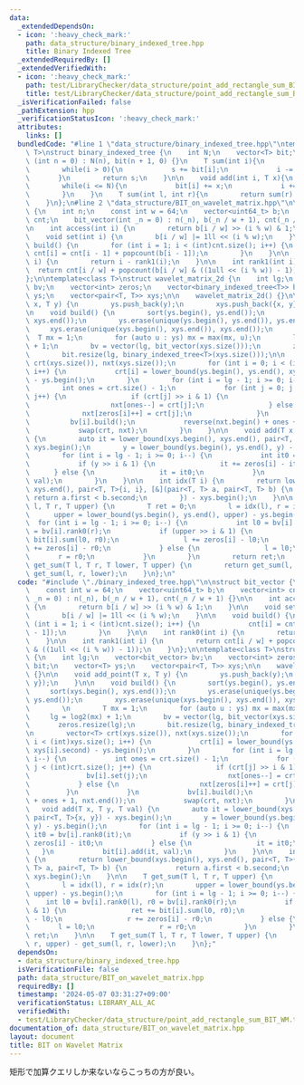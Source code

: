 ```yaml
---
data:
  _extendedDependsOn:
  - icon: ':heavy_check_mark:'
    path: data_structure/binary_indexed_tree.hpp
    title: Binary Indexed Tree
  _extendedRequiredBy: []
  _extendedVerifiedWith:
  - icon: ':heavy_check_mark:'
    path: test/LibraryChecker/data_structure/point_add_rectangle_sum_BIT_WM.test.cpp
    title: test/LibraryChecker/data_structure/point_add_rectangle_sum_BIT_WM.test.cpp
  _isVerificationFailed: false
  _pathExtension: hpp
  _verificationStatusIcon: ':heavy_check_mark:'
  attributes:
    links: []
  bundledCode: "#line 1 \"data_structure/binary_indexed_tree.hpp\"\ntemplate<class\
    \ T>\nstruct binary_indexed_tree {\n    int N;\n    vector<T> bit;\n    binary_indexed_tree\
    \ (int n = 0) : N(n), bit(n + 1, 0) {}\n    T sum(int i){\n        T s = 0;\n\
    \        while(i > 0){\n            s += bit[i];\n            i -= i & -i;\n \
    \       }\n        return s;\n    }\n\n    void add(int i, T x){\n        i++;\n\
    \        while(i <= N){\n            bit[i] += x;\n            i += i & -i;\n\
    \        }\n    }\n    T sum(int l, int r){\n        return sum(r) - sum(l);\n\
    \    }\n};\n#line 2 \"data_structure/BIT_on_wavelet_matrix.hpp\"\n\nstruct bit_vector\
    \ {\n    int n;\n    const int w = 64;\n    vector<uint64_t> b;\n    vector<int>\
    \ cnt;\n    bit_vector(int _n = 0) : n(_n), b(_n / w + 1), cnt(_n / w + 1) {}\n\
    \n    int access(int i) {\n        return b[i / w] >> (i % w) & 1;\n    }\n\n\
    \    void set(int i) {\n        b[i / w] |= 1ll << (i % w);\n    }\n\n    void\
    \ build() {\n        for (int i = 1; i < (int)cnt.size(); i++) {\n           \
    \ cnt[i] = cnt[i - 1] + popcount(b[i - 1]);\n        }\n    }\n\n    int rank0(int\
    \ i) {\n        return i - rank1(i);\n    }\n\n    int rank1(int i) {\n      \
    \  return cnt[i / w] + popcount(b[i / w] & ((1ull << (i % w)) - 1));\n    }\n\
    };\n\ntemplate<class T>\nstruct wavelet_matrix_2d {\n    int lg;\n    vector<bit_vector>\
    \ bv;\n    vector<int> zeros;\n    vector<binary_indexed_tree<T>> bit;\n    vector<T>\
    \ ys;\n    vector<pair<T, T>> xys;\n\n    wavelet_matrix_2d() {}\n\n    void add_point(T\
    \ x, T y) {\n        ys.push_back(y);\n        xys.push_back({x, y});\n    }\n\
    \n    void build() {\n        sort(ys.begin(), ys.end());\n        sort(xys.begin(),\
    \ xys.end());\n        ys.erase(unique(ys.begin(), ys.end()), ys.end());\n   \
    \     xys.erase(unique(xys.begin(), xys.end()), xys.end());\n        \n      \
    \  T mx = 1;\n        for (auto u : ys) mx = max(mx, u);\n        lg = log2(mx)\
    \ + 1;\n        bv = vector(lg, bit_vector(xys.size()));\n        zeros.resize(lg);\n\
    \        bit.resize(lg, binary_indexed_tree<T>(xys.size()));\n\n        vector<T>\
    \ crt(xys.size()), nxt(xys.size());\n        for (int i = 0; i < (int)xys.size();\
    \ i++) {\n            crt[i] = lower_bound(ys.begin(), ys.end(), xys[i].second)\
    \ - ys.begin();\n        }\n        for (int i = lg - 1; i >= 0; i--) {\n    \
    \        int ones = crt.size() - 1;\n            for (int j = 0; j < (int)crt.size();\
    \ j++) {\n                if (crt[j] >> i & 1) {\n                    bv[i].set(j);\n\
    \                    nxt[ones--] = crt[j];\n                } else {\n       \
    \             nxt[zeros[i]++] = crt[j];\n                }\n            }\n  \
    \          bv[i].build();\n            reverse(nxt.begin() + ones + 1, nxt.end());\n\
    \            swap(crt, nxt);\n        }\n    }\n\n    void add(T x, T y, T val)\
    \ {\n        auto it = lower_bound(xys.begin(), xys.end(), pair<T, T>{x, y}) -\
    \ xys.begin();\n        y = lower_bound(ys.begin(), ys.end(), y) - ys.begin();\n\
    \        for (int i = lg - 1; i >= 0; i--) {\n            int it0 = bv[i].rank0(it);\n\
    \            if (y >> i & 1) {\n                it += zeros[i] - it0;\n      \
    \      } else {\n                it = it0;\n            }\n            bit[i].add(it,\
    \ val);\n        }\n    }\n\n    int idx(T i) {\n        return lower_bound(xys.begin(),\
    \ xys.end(), pair<T, T>{i, i}, [&](pair<T, T> a, pair<T, T> b) {\n           \
    \ return a.first < b.second;\n        }) - xys.begin();\n    }\n\n    T get_sum(T\
    \ l, T r, T upper) {\n        T ret = 0;\n        l = idx(l), r = idx(r);\n  \
    \      upper = lower_bound(ys.begin(), ys.end(), upper) - ys.begin();\n      \
    \  for (int i = lg - 1; i >= 0; i--) {\n            int l0 = bv[i].rank0(l), r0\
    \ = bv[i].rank0(r);\n            if (upper >> i & 1) {\n                ret +=\
    \ bit[i].sum(l0, r0);\n                l += zeros[i] - l0;\n                r\
    \ += zeros[i] - r0;\n            } else {\n                l = l0;\n         \
    \       r = r0;\n            }\n        }\n        return ret;\n    }\n\n    T\
    \ get_sum(T l, T r, T lower, T upper) {\n        return get_sum(l, r, upper) -\
    \ get_sum(l, r, lower);\n    }\n};\n"
  code: "#include \"./binary_indexed_tree.hpp\"\n\nstruct bit_vector {\n    int n;\n\
    \    const int w = 64;\n    vector<uint64_t> b;\n    vector<int> cnt;\n    bit_vector(int\
    \ _n = 0) : n(_n), b(_n / w + 1), cnt(_n / w + 1) {}\n\n    int access(int i)\
    \ {\n        return b[i / w] >> (i % w) & 1;\n    }\n\n    void set(int i) {\n\
    \        b[i / w] |= 1ll << (i % w);\n    }\n\n    void build() {\n        for\
    \ (int i = 1; i < (int)cnt.size(); i++) {\n            cnt[i] = cnt[i - 1] + popcount(b[i\
    \ - 1]);\n        }\n    }\n\n    int rank0(int i) {\n        return i - rank1(i);\n\
    \    }\n\n    int rank1(int i) {\n        return cnt[i / w] + popcount(b[i / w]\
    \ & ((1ull << (i % w)) - 1));\n    }\n};\n\ntemplate<class T>\nstruct wavelet_matrix_2d\
    \ {\n    int lg;\n    vector<bit_vector> bv;\n    vector<int> zeros;\n    vector<binary_indexed_tree<T>>\
    \ bit;\n    vector<T> ys;\n    vector<pair<T, T>> xys;\n\n    wavelet_matrix_2d()\
    \ {}\n\n    void add_point(T x, T y) {\n        ys.push_back(y);\n        xys.push_back({x,\
    \ y});\n    }\n\n    void build() {\n        sort(ys.begin(), ys.end());\n   \
    \     sort(xys.begin(), xys.end());\n        ys.erase(unique(ys.begin(), ys.end()),\
    \ ys.end());\n        xys.erase(unique(xys.begin(), xys.end()), xys.end());\n\
    \        \n        T mx = 1;\n        for (auto u : ys) mx = max(mx, u);\n   \
    \     lg = log2(mx) + 1;\n        bv = vector(lg, bit_vector(xys.size()));\n \
    \       zeros.resize(lg);\n        bit.resize(lg, binary_indexed_tree<T>(xys.size()));\n\
    \n        vector<T> crt(xys.size()), nxt(xys.size());\n        for (int i = 0;\
    \ i < (int)xys.size(); i++) {\n            crt[i] = lower_bound(ys.begin(), ys.end(),\
    \ xys[i].second) - ys.begin();\n        }\n        for (int i = lg - 1; i >= 0;\
    \ i--) {\n            int ones = crt.size() - 1;\n            for (int j = 0;\
    \ j < (int)crt.size(); j++) {\n                if (crt[j] >> i & 1) {\n      \
    \              bv[i].set(j);\n                    nxt[ones--] = crt[j];\n    \
    \            } else {\n                    nxt[zeros[i]++] = crt[j];\n       \
    \         }\n            }\n            bv[i].build();\n            reverse(nxt.begin()\
    \ + ones + 1, nxt.end());\n            swap(crt, nxt);\n        }\n    }\n\n \
    \   void add(T x, T y, T val) {\n        auto it = lower_bound(xys.begin(), xys.end(),\
    \ pair<T, T>{x, y}) - xys.begin();\n        y = lower_bound(ys.begin(), ys.end(),\
    \ y) - ys.begin();\n        for (int i = lg - 1; i >= 0; i--) {\n            int\
    \ it0 = bv[i].rank0(it);\n            if (y >> i & 1) {\n                it +=\
    \ zeros[i] - it0;\n            } else {\n                it = it0;\n         \
    \   }\n            bit[i].add(it, val);\n        }\n    }\n\n    int idx(T i)\
    \ {\n        return lower_bound(xys.begin(), xys.end(), pair<T, T>{i, i}, [&](pair<T,\
    \ T> a, pair<T, T> b) {\n            return a.first < b.second;\n        }) -\
    \ xys.begin();\n    }\n\n    T get_sum(T l, T r, T upper) {\n        T ret = 0;\n\
    \        l = idx(l), r = idx(r);\n        upper = lower_bound(ys.begin(), ys.end(),\
    \ upper) - ys.begin();\n        for (int i = lg - 1; i >= 0; i--) {\n        \
    \    int l0 = bv[i].rank0(l), r0 = bv[i].rank0(r);\n            if (upper >> i\
    \ & 1) {\n                ret += bit[i].sum(l0, r0);\n                l += zeros[i]\
    \ - l0;\n                r += zeros[i] - r0;\n            } else {\n         \
    \       l = l0;\n                r = r0;\n            }\n        }\n        return\
    \ ret;\n    }\n\n    T get_sum(T l, T r, T lower, T upper) {\n        return get_sum(l,\
    \ r, upper) - get_sum(l, r, lower);\n    }\n};"
  dependsOn:
  - data_structure/binary_indexed_tree.hpp
  isVerificationFile: false
  path: data_structure/BIT_on_wavelet_matrix.hpp
  requiredBy: []
  timestamp: '2024-05-07 03:31:27+09:00'
  verificationStatus: LIBRARY_ALL_AC
  verifiedWith:
  - test/LibraryChecker/data_structure/point_add_rectangle_sum_BIT_WM.test.cpp
documentation_of: data_structure/BIT_on_wavelet_matrix.hpp
layout: document
title: BIT on Wavelet Matrix
---
```


矩形で加算クエリしか来ないならこっちの方が良い。